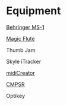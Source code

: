 # Equipment

[Behringer MS-1](https://github.com/OmnimusicSK/Inventory/blob/main/Equipment/MS1/MS1.md)

[Magic Flute](<https://github.com/OmnimusicSK/Inventory/blob/main/Equipment/Magic Flute/Magic Flute.md>)

Thumb Jam

Skyle iTracker

[midiCreator](https://omnimusic.org.uk/midi-creator/)

[CMPSR](<https://omnimusicsk.github.io/inventory/Equipment/CMPSR/CMPSR.md>)

Optikey





